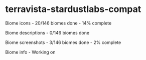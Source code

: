 # terravista-stardustlabs-compat

Biome icons - 20/146 biomes done - 14% complete

Biome descriptions - 0/146 biomes done

Biome screenshots - 3/146 biomes done - 2% complete

Biome info - Working on
